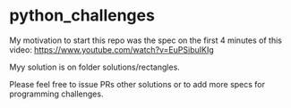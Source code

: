# python_challenges

My motivation to start this repo was the spec on the first 4 minutes of this video:
https://www.youtube.com/watch?v=EuPSibuIKIg 

Myy solution is on folder solutions/rectangles.

Please feel free to issue PRs other solutions or to add more specs for programming challenges.
